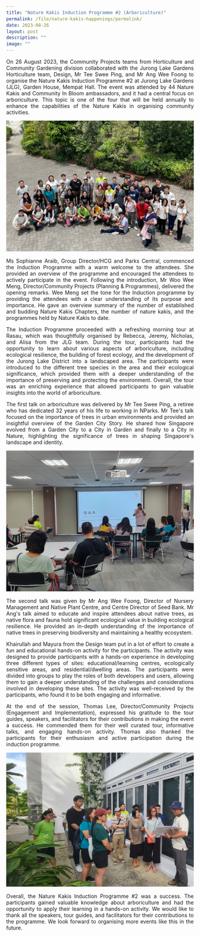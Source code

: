 ```yaml
---
title: "Nature Kakis Induction Programme #2 (Arboriculture)"
permalink: /file/nature-kakis-happenings/permalink/
date: 2023-08-26
layout: post
description: ""
image: ""
---
```

<section><p align="justify">On 26 August 2023, the Community Projects teams from Horticulture and Community Gardening division collaborated with the Jurong Lake Gardens Horticulture team, Design, Mr Tee Swee Ping, and Mr Ang Wee Foong to organise the Nature Kakis Induction Programme #2 at Jurong Lake Gardens (JLG), Garden House, Mempat Hall. The event was attended by 44 Nature Kakis and Community In Bloom ambassadors, and it had a central focus on arboriculture. This topic is one of the four that will be held annually to enhance the capabilities of the Nature Kakis in organising community activities.</p> 

<img src="/images/Group%20photos%20and%20Networking/group26n23ind.PNG">	
	
<p align="justify">Ms Sophianne Araib, Group Director/HCG and Parks Central, commenced the Induction Programme with a warm welcome to the attendees. She provided an overview of the programme and encouraged the attendees to actively participate in the event. Following the introduction, Mr Woo Wee Meng, Director/Community Projects (Planning &amp; Programmes), delivered the opening remarks. Wee Meng set the tone for the Induction programme by providing the attendees with a clear understanding of its purpose and importance. He gave an overview summary of the number of established and budding Nature Kakis Chapters, the number of nature kakis, and the programmes held by Nature Kakis to date.</p>
	
<p align="justify">The Induction Programme proceeded with a refreshing morning tour at Rasau, which was thoughtfully organised by Rebecca, Jeremy, Nicholas, and Alisa from the JLG team. During the tour, participants had the opportunity to learn about various aspects of arboriculture, including ecological resilience, the building of forest ecology, and the development of the Jurong Lake District into a landscaped area. The participants were introduced to the different tree species in the area and their ecological significance, which provided them with a deeper understanding of the importance of preserving and protecting the environment. Overall, the tour was an enriching experience that allowed participants to gain valuable insights into the world of arboriculture.</p>

<p align="justify">The first talk on arboriculture was delivered by Mr Tee Swee Ping, a retiree who has dedicated 32 years of his life to working in NParks. Mr Tee's talk focused on the importance of trees in urban environments and provided an insightful overview of the Garden City Story. He shared how Singapore evolved from a Garden City to a City in Garden and finally to a City in Nature, highlighting the significance of trees in shaping Singapore's landscape and identity.</p>
	
<img src="/images/Group%20photos%20and%20Networking/tsp%20nk%20induction%20260823%202.jpg">	
<p align="justify">The second talk was given by Mr Ang Wee Foong, Director of Nursery Management and Native Plant Centre, and Centre Director of Seed Bank. Mr Ang's talk aimed to educate and inspire attendees about native trees, as native flora and fauna hold significant ecological value in building ecological resilience. He provided an in-depth understanding of the importance of native trees in preserving biodiversity and maintaining a healthy ecosystem.</p>
	
<p align="justify">Khairullah and Mayura from the Design team put in a lot of effort to create a fun and educational hands-on activity for the participants. The activity was designed to provide participants with a hands-on experience in developing three different types of sites: educational/learning centres, ecologically sensitive areas, and residential/dwelling areas. The participants were divided into groups to play the roles of both developers and users, allowing them to gain a deeper understanding of the challenges and considerations involved in developing these sites. The activity was well-received by the participants, who found it to be both engaging and informative.</p>

<p align="justify">At the end of the session, Thomas Lee, Director/Community Projects (Engagement and Implementation), expressed his gratitude to the tour guides, speakers, and facilitators for their contributions in making the event a success. He commended them for their well curated tour, informative talks, and engaging hands-on activity. Thomas also thanked the participants for their enthusiasm and active participation during the induction programme.</p> 

<img src="/images/Group%20photos%20and%20Networking/group26n23ind1.PNG">
	
<p align="justify">Overall, the Nature Kakis Induction Programme #2 was a success. The participants gained valuable knowledge about arboriculture and had the opportunity to apply their learning in a hands-on activity. We would like to thank all the speakers, tour guides, and facilitators for their contributions to the programme. We look forward to organising more events like this in the future.</p></section>